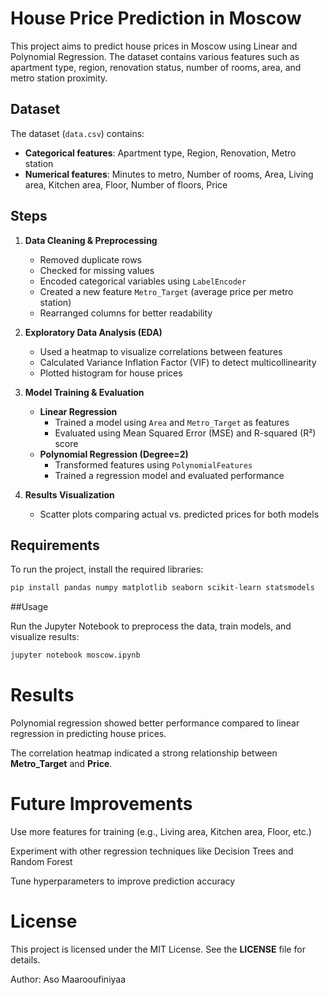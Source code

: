 # House Price Prediction in Moscow

This project aims to predict house prices in Moscow using Linear and Polynomial Regression. The dataset contains various features such as apartment type, region, renovation status, number of rooms, area, and metro station proximity.

## Dataset
The dataset (`data.csv`) contains:
- **Categorical features**: Apartment type, Region, Renovation, Metro station
- **Numerical features**: Minutes to metro, Number of rooms, Area, Living area, Kitchen area, Floor, Number of floors, Price

## Steps
1. **Data Cleaning & Preprocessing**
   - Removed duplicate rows
   - Checked for missing values
   - Encoded categorical variables using `LabelEncoder`
   - Created a new feature `Metro_Target` (average price per metro station)
   - Rearranged columns for better readability
   
2. **Exploratory Data Analysis (EDA)**
   - Used a heatmap to visualize correlations between features
   - Calculated Variance Inflation Factor (VIF) to detect multicollinearity
   - Plotted histogram for house prices

3. **Model Training & Evaluation**
   - **Linear Regression**
     - Trained a model using `Area` and `Metro_Target` as features
     - Evaluated using Mean Squared Error (MSE) and R-squared (R²) score
   - **Polynomial Regression (Degree=2)**
     - Transformed features using `PolynomialFeatures`
     - Trained a regression model and evaluated performance
   
4. **Results Visualization**
   - Scatter plots comparing actual vs. predicted prices for both models

## Requirements
To run the project, install the required libraries:
```bash
pip install pandas numpy matplotlib seaborn scikit-learn statsmodels
```
##Usage

Run the Jupyter Notebook to preprocess the data, train models, and visualize results:

```bash
jupyter notebook moscow.ipynb
```

# Results
Polynomial regression showed better performance compared to linear regression in predicting house prices.

The correlation heatmap indicated a strong relationship between **Metro_Target** and **Price**.

# Future Improvements
Use more features for training (e.g., Living area, Kitchen area, Floor, etc.)

Experiment with other regression techniques like Decision Trees and Random Forest

Tune hyperparameters to improve prediction accuracy

# License
This project is licensed under the MIT License. See the **LICENSE** file for details.

Author: Aso  Maarooufiniyaa
